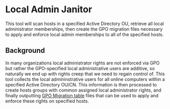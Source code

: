 # Local Admin Janitor
This tool will scan hosts in a specified Active Directory OU, retrieve all local administrator memberships, then create the GPO migration files necessary to apply and enforce local admin memberships to all of the specified hosts.
## Background
In many organizations local administrator rights are not enforced via GPO but rather the GPO-specified local administrative users are additive, so naturally we end up with rights creep that we need to regain control of.  This tool collects the local admininstrative users for all online computers within a specified Active Directory OU/CN.  This information is then processed to create hosts groups with common assigned local administrator rights, and finally outputting [GPO Migration table](https://learn.microsoft.com/en-us/previous-versions/windows/desktop/gpmc/using-migration-tables) files that can be used to apply and enforce these rights on specified hosts.
